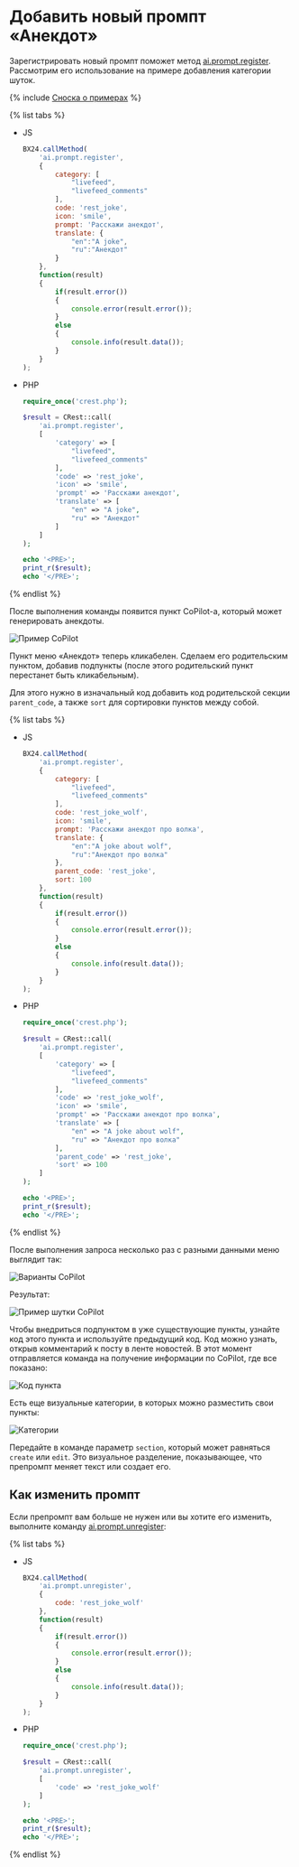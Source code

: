 # Добавить новый промпт «Анекдот»

Зарегистрировать новый промпт поможет метод [ai.prompt.register](../../api-reference/ai/prompts/ai-prompt-register.md). Рассмотрим его использование на примере добавления категории шуток. 

{% include [Сноска о примерах](../../_includes/examples.md) %}

{% list tabs %}

- JS

    ```js
    BX24.callMethod(
        'ai.prompt.register',
        {
            category: [
                "livefeed",
                "livefeed_comments"
            ],
            code: 'rest_joke',
            icon: 'smile',
            prompt: 'Расскажи анекдот',
            translate: {
                "en":"A joke",
                "ru":"Анекдот"
            }
        },
        function(result)
        {
            if(result.error())
            {
                console.error(result.error());
            }
            else
            {
                console.info(result.data());
            }
        }
    );
    ```

- PHP

    ```php
    require_once('crest.php');

    $result = CRest::call(
        'ai.prompt.register',
        [
            'category' => [
                "livefeed",
                "livefeed_comments"
            ],
            'code' => 'rest_joke',
            'icon' => 'smile',
            'prompt' => 'Расскажи анекдот',
            'translate' => [
                "en" => "A joke",
                "ru" => "Анекдот"
            ]
        ]
    );

    echo '<PRE>';
    print_r($result);
    echo '</PRE>';
    ```

{% endlist %}

После выполнения команды появится пункт CoPilot-а, который может генерировать анекдоты.

![Пример CoPilot](./_images/new_copilot_option_sm.jpg)

Пункт меню «Анекдот» теперь кликабелен. Сделаем его родительским пунктом, добавив подпункты (после этого родительский пункт перестанет быть кликабельным).

Для этого нужно в изначальный код добавить код родительской секции `parent_code`, а также `sort` для сортировки пунктов между собой.

{% list tabs %}

- JS

    ```js
    BX24.callMethod(
        'ai.prompt.register',
        {
            category: [
                "livefeed",
                "livefeed_comments"
            ],
            code: 'rest_joke_wolf',
            icon: 'smile',
            prompt: 'Расскажи анекдот про волка',
            translate: {
                "en":"A joke about wolf",
                "ru":"Анекдот про волка"
            },
            parent_code: 'rest_joke',
            sort: 100
        },
        function(result)
        {
            if(result.error())
            {
                console.error(result.error());
            }
            else
            {
                console.info(result.data());
            }
        }
    );
    ```

- PHP

    ```php
    require_once('crest.php');

    $result = CRest::call(
        'ai.prompt.register',
        [
            'category' => [
                "livefeed",
                "livefeed_comments"
            ],
            'code' => 'rest_joke_wolf',
            'icon' => 'smile',
            'prompt' => 'Расскажи анекдот про волка',
            'translate' => [
                "en" => "A joke about wolf",
                "ru" => "Анекдот про волка"
            ],
            'parent_code' => 'rest_joke',
            'sort' => 100
        ]
    );

    echo '<PRE>';
    print_r($result);
    echo '</PRE>';
    ```

{% endlist %}

После выполнения запроса несколько раз с разными данными меню выглядит так:

![Варианты CoPilot](./_images/new_copilot_option_variants_sm.jpg)

Результат:

![Пример шутки CoPilot](./_images/copilot_joke_example_sm.png)

Чтобы внедриться подпунктом в уже существующие пункты, узнайте код этого пункта и используйте предыдущий код. Код можно узнать, открыв комментарий к посту в ленте новостей. В этот момент отправляется команда на получение информации по CoPilot, где все показано:

![Код пункта](./_images/copilot_option_code_sm.png)

Есть еще визуальные категории, в которых можно разместить свои пункты:

![Категории](./_images/visual_promts_groups_sm.png)

Передайте в команде параметр `section`, который может равняться `create` или `edit`. Это визуальное разделение, показывающее, что препромпт меняет текст или создает его.

## Как изменить промпт

Если препромпт вам больше не нужен или вы хотите его изменить, выполните команду [ai.prompt.unregister](../../api-reference/ai/prompts/ai-prompt-unregister.md):

{% list tabs %}

- JS

    ```js
    BX24.callMethod(
        'ai.prompt.unregister',
        {
            code: 'rest_joke_wolf'
        },
        function(result)
        {
            if(result.error())
            {
                console.error(result.error());
            }
            else
            {
                console.info(result.data());
            }
        }
    );
    ```

- PHP

    ```php
    require_once('crest.php');

    $result = CRest::call(
        'ai.prompt.unregister',
        [
            'code' => 'rest_joke_wolf'
        ]
    );

    echo '<PRE>';
    print_r($result);
    echo '</PRE>';
    ```

{% endlist %}


